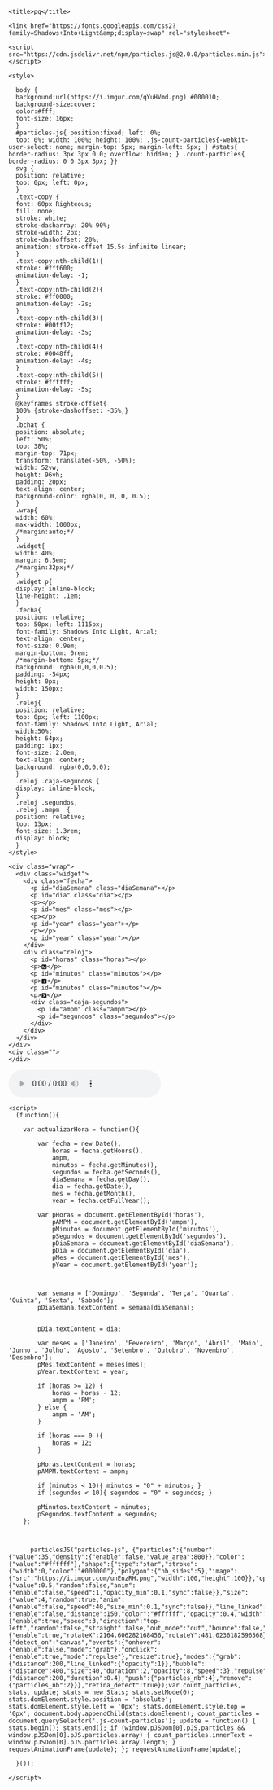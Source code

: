 <html>
  <head>
 
    <title>pg</title>

<!-- Alinhamento e formatacao letras + Data -->
    <link href="https://fonts.googleapis.com/css2?family=Shadows+Into+Light&amp;display=swap" rel="stylesheet">
<!-- Particulas interativas +- estrelas -->
    <script src="https://cdn.jsdelivr.net/npm/particles.js@2.0.0/particles.min.js"></script>

<!-- Style geral -->
    <style>
    
      body {
      background:url(https://i.imgur.com/qYuHVmd.png) #000010;
      background-size:cover;
      color:#fff;
      font-size: 16px;
      }
      #particles-js{ position:fixed; left: 0%; 
      top: 0%; width: 100%; height: 100%; .js-count-particles{-webkit-user-select: none; margin-top: 5px; margin-left: 5px; } #stats{ border-radius: 3px 3px 0 0; overflow: hidden; } .count-particles{ border-radius: 0 0 3px 3px; }}  
      svg {
      position: relative;
      top: 0px; left: 0px;
      }
      .text-copy {
      font: 60px Righteous; 
      fill: none;
      stroke: white;
      stroke-dasharray: 20% 90%;
      stroke-width: 2px;
      stroke-dashoffset: 20%;
      animation: stroke-offset 15.5s infinite linear;
      }
      .text-copy:nth-child(1){
      stroke: #fff600;
      animation-delay: -1;
      }
      .text-copy:nth-child(2){
      stroke: #ff0000;
      animation-delay: -2s;
      }
      .text-copy:nth-child(3){
      stroke: #00ff12;
      animation-delay: -3s;
      }
      .text-copy:nth-child(4){
      stroke: #0048ff;
      animation-delay: -4s;
      }
      .text-copy:nth-child(5){
      stroke: #ffffff;
      animation-delay: -5s;
      }
      @keyframes stroke-offset{
      100% {stroke-dashoffset: -35%;}
      }
      .bchat { 
      position: absolute; 
      left: 50%; 
      top: 38%; 
      margin-top: 71px; 
      transform: translate(-50%, -50%); 
      width: 52vw; 
      height: 96vh; 
      padding: 20px; 
      text-align: center; 
      background-color: rgba(0, 0, 0, 0.5); 
      } 
      .wrap{
      width: 60%;
      max-width: 1000px;
      /*margin:auto;*/
      }
      .widget{
      width: 40%;
      margin: 6.5em;
      /*margin:32px;*/
      }
      .widget p{
      display: inline-block;
      line-height: .1em;
      }
      .fecha{
      position: relative;
      top: 50px; left: 1115px;
      font-family: Shadows Into Light, Arial;
      text-align: center;
      font-size: 0.9em;
      margin-bottom: 0rem;
      /*margin-bottom: 5px;*/
      background: rgba(0,0,0,0.5);
      padding: -54px;
      height: 0px;
      width: 150px;
      }
      .reloj{
      position: relative;
      top: 0px; left: 1100px;
      font-family: Shadows Into Light, Arial;
      width:50%;
      height: 64px;
      padding: 1px;
      font-size: 2.0em;
      text-align: center;
      background: rgba(0,0,0,0);
      }
      .reloj .caja-segundos {
      display: inline-block;
      }
      .reloj .segundos,
      .reloj .ampm  {
      position: relative;
      top: 13px;
      font-size: 1.3rem;
      display: block;
      } 
    </style>
  </head>


  <body>
<!-- Particulas interativas +- estrelas -->
    <div id="particles-js">
      <canvas class="particles-js-canvas-el" width="400" height="822" style="width: 100%; height: 100%;"></canvas>
    </div> 

<!-- Data + Hora-->
    <div class="wrap">
      <div class="widget">
        <div class="fecha">
          <p id="diaSemana" class="diaSemana"></p>
          <p id="dia" class="dia"></p>
          <p></p>
          <p id="mes" class="mes"></p>
          <p></p>
          <p id="year" class="year"></p>
          <p></p>
          <p id="year" class="year"></p>
        </div>
        <div class="reloj">
          <p id="horas" class="horas"></p>
          <p>🅼</p>
          <p id="minutos" class="minutos"></p>
          <p>🅸</p>
          <p id="minutos" class="minutos"></p>
          <p>🆇</p>
          <div class="caja-segundos">
            <p id="ampm" class="ampm"></p>
            <p id="segundos" class="segundos"></p>
          </div>
        </div>
      </div>
    </div>
    <div class="">
    </div>

<!-- Logo -->
<style>audio::-webkit-media-controls-timeline { display:none;}</style>
<audio autoplay controls="controls" src="http://stream2.painel-stm.com:10016/;"></audio>
<!-- Horario + Data -->
	
    <script>
      (function(){
        
      	var actualizarHora = function(){
      
      		var fecha = new Date(),
      			horas = fecha.getHours(),
      			ampm,
      			minutos = fecha.getMinutes(),
      			segundos = fecha.getSeconds(),
      			diaSemana = fecha.getDay(),
      			dia = fecha.getDate(),
      			mes = fecha.getMonth(),
      			year = fecha.getFullYear();
      
      		var pHoras = document.getElementById('horas'),
      			pAMPM = document.getElementById('ampm'),
      			pMinutos = document.getElementById('minutos'),
      			pSegundos = document.getElementById('segundos'),
      			pDiaSemana = document.getElementById('diaSemana'),
      			pDia = document.getElementById('dia'),
      			pMes = document.getElementById('mes'),
      			pYear = document.getElementById('year');
      
      		
      
      		var semana = ['Domingo', 'Segunda', 'Terça', 'Quarta', 'Quinta', 'Sexta', 'Sabado'];
      		pDiaSemana.textContent = semana[diaSemana];
      
      
      		pDia.textContent = dia;
      
      		var meses = ['Janeiro', 'Fevereiro', 'Março', 'Abril', 'Maio', 'Junho', 'Julho', 'Agosto', 'Setembro', 'Outobro', 'Novembro', 'Desembro'];
      		pMes.textContent = meses[mes];
      		pYear.textContent = year;
      
      		if (horas >= 12) {
      			horas = horas - 12;
      			ampm = 'PM';
      		} else {
      			ampm = 'AM';
      		}
      
      		if (horas === 0 ){
      			horas = 12;
      		}
      
      		pHoras.textContent = horas;
      		pAMPM.textContent = ampm;
      
      		if (minutos < 10){ minutos = "0" + minutos; }
      		if (segundos < 10){ segundos = "0" + segundos; }
      
      		pMinutos.textContent = minutos;
      		pSegundos.textContent = segundos;
      	};
      
      	
        
          particlesJS("particles-js", {"particles":{"number":{"value":35,"density":{"enable":false,"value_area":800}},"color":{"value":"#ffffff"},"shape":{"type":"star","stroke":{"width":0,"color":"#000000"},"polygon":{"nb_sides":5},"image":{"src":"https://i.imgur.com/unEnzRH.png","width":100,"height":100}},"opacity":{"value":0.5,"random":false,"anim":{"enable":false,"speed":1,"opacity_min":0.1,"sync":false}},"size":{"value":4,"random":true,"anim":{"enable":false,"speed":40,"size_min":0.1,"sync":false}},"line_linked":{"enable":false,"distance":150,"color":"#ffffff","opacity":0.4,"width":1},"move":{"enable":true,"speed":3,"direction":"top-left","random":false,"straight":false,"out_mode":"out","bounce":false,"attract":{"enable":true,"rotateX":2164.606282168456,"rotateY":481.0236182596568}}},"interactivity":{"detect_on":"canvas","events":{"onhover":{"enable":false,"mode":"grab"},"onclick":{"enable":true,"mode":"repulse"},"resize":true},"modes":{"grab":{"distance":200,"line_linked":{"opacity":1}},"bubble":{"distance":400,"size":40,"duration":2,"opacity":8,"speed":3},"repulse":{"distance":200,"duration":0.4},"push":{"particles_nb":4},"remove":{"particles_nb":2}}},"retina_detect":true});var count_particles, stats, update; stats = new Stats; stats.setMode(0); stats.domElement.style.position = 'absolute'; stats.domElement.style.left = '0px'; stats.domElement.style.top = '0px'; document.body.appendChild(stats.domElement); count_particles = document.querySelector('.js-count-particles'); update = function() { stats.begin(); stats.end(); if (window.pJSDom[0].pJS.particles && window.pJSDom[0].pJS.particles.array) { count_particles.innerText = window.pJSDom[0].pJS.particles.array.length; } requestAnimationFrame(update); }; requestAnimationFrame(update);
        
      }());
      
    </script>
  </body>
</html>
